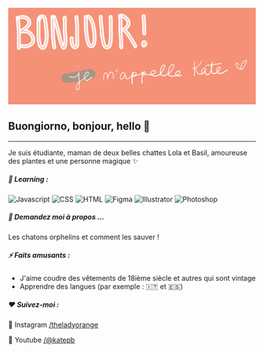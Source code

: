 ![Bonjour](https://raw.githubusercontent.com/kateundercoffler/kateundercoffler/main/GitHubBanner.gif)
## Buongiorno, bonjour, hello :wave:
****

Je suis étudiante, maman de deux belles chattes Lola et Basil, amoureuse des plantes et une personne magique  ✨

##### :orange_book: Learning :

![Javascript](https://img.shields.io/badge/JavaScript-F7DF1E?style=for-the-badge&logo=javascript&logoColor=black)
![CSS](https://img.shields.io/badge/CSS-239120?&style=for-the-badge&logo=css3&logoColor=white)
![HTML](https://img.shields.io/badge/HTML-239120?style=for-the-badge&logo=html5&logoColor=white)
![Figma](https://img.shields.io/badge/Figma-F24E1E?style=for-the-badge&logo=figma&logoColor=white)
![Illustrator](https://img.shields.io/badge/Adobe%20Illustrator-FF9A00?style=for-the-badge&logo=adobe%20illustrator&logoColor=white) 
![Photoshop](https://img.shields.io/badge/Adobe%20Photoshop-31A8FF?style=for-the-badge&logo=Adobe%20Photoshop&logoColor=black)


##### 💬 Demandez moi à propos ...
Les chatons orphelins et comment les sauver !




##### ⚡️ Faits amusants : 
- J'aime coudre des vêtements de 18ième siècle et autres qui sont vintage
- Apprendre des langues (par exemple : :it: et :es:)

##### :heart: Suivez-moi : 

:camera_flash: Instagram [/theladyorange](https://instagram.com/theladyorange)

:movie_camera: Youtube [/@katepb](https://youtube.com/@katepb)
